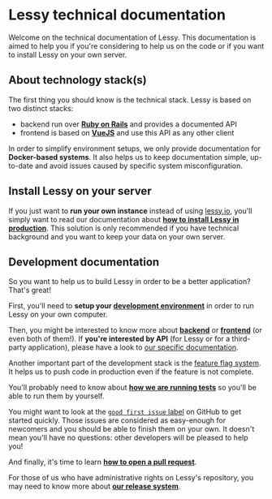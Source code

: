 # Lessy technical documentation

Welcome on the technical documentation of Lessy. This documentation is aimed
to help you if you're considering to help us on the code or if you want to
install Lessy on your own server.

## About technology stack(s)

The first thing you should know is the technical stack. Lessy is based on two
distinct stacks:

- backend run over [**Ruby on Rails**](http://rubyonrails.org/) and provides a
  documented API
- frontend is based on [**VueJS**](https://vuejs.org/) and use this API as any
  other client

In order to simplify environment setups, we only provide documentation for
**Docker-based systems**. It also helps us to keep documentation simple,
up-to-date and avoid issues caused by specific system misconfiguration.

## Install Lessy on your server

If you just want to **run your own instance** instead of using [lessy.io](https://lessy.io),
you'll simply want to read our documentation about [**how to install Lessy in
production**](production_environment.md). This solution is only recommended if
you have technical background and you want to keep your data on your own
server.

## Development documentation

So you want to help us to build Lessy in order to be a better application?
That's great!

First, you'll need to **setup your [development environment](development_environment.md)**
in order to run Lessy on your own computer.

Then, you might be interested to know more about [**backend**](backend/index.md)
or [**frontend**](frontend/index.md) (or even both of them!). If **you're
interested by API** (for Lessy or for a third-party application), please have a
look to [our specific documentation](api/index.md).

Another important part of the development stack is the [feature flag
system](feature_flags.md). It helps us to push code in production even if the
feature is not complete.

You'll probably need to know about [**how we are running tests**](tests.md) so
you'll be able to run them by yourself.

You might want to look at the [`good first issue` label](https://github.com/lessy-community/lessy/issues?utf8=%E2%9C%93&q=is%3Aissue+is%3Aopen+label%3A%22good+first+issue%22+)
on GitHub to get started quickly. Those issues are considered as easy-enough
for newcomers and you should be able to finish them on your own. It doesn't
mean you'll have no questions: other developers will be pleased to help you!

And finally, it's time to learn [**how to open a pull request**](pull_request.md).

For those of us who have administrative rights on Lessy's repository, you may
need to know more about [**our release system**](release.md).

